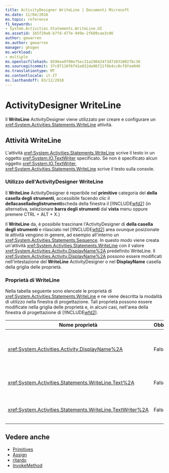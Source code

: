 ```yaml
---
title: ActivityDesigner WriteLine | Documenti Microsoft
ms.date: 11/04/2016
ms.topic: reference
f1_keywords:
- System.Activities.Statements.WriteLine.UI
ms.assetid: 1b5f29a8-b7fd-477e-949e-2f689cae3c96
author: gewarren
ms.author: gewarren
manager: ghogen
ms.workload:
- multiple
ms.openlocfilehash: 8596aa9f00e75ec31a29042473d728310027bc36
ms.sourcegitcommit: 37c87118f6f41e832da96f21f6b4cc0cf8fee046
ms.translationtype: MT
ms.contentlocale: it-IT
ms.lasthandoff: 03/12/2018
---
```

# <a name="writeline-activity-designer"></a>ActivityDesigner WriteLine
Il **WriteLine** ActivityDesigner viene utilizzato per creare e configurare un <xref:System.Activities.Statements.WriteLine> attività.

## <a name="the-writeline-activity"></a>Attività WriteLine
 L'attività <xref:System.Activities.Statements.WriteLine> scrive il testo in un oggetto <xref:System.IO.TextWriter> specificato. Se non è specificato alcun oggetto <xref:System.IO.TextWriter>, <xref:System.Activities.Statements.WriteLine> scrive il testo sulla console.

### <a name="using-the-writeline-activity-designer"></a>Utilizzo dell'ActivityDesigner WriteLine
 Il **WriteLine** ActivityDesigner è reperibile nel **primitive** categoria del **della casella degli strumenti**, accessibile facendo clic il **dellacaselladeglistrumenti**scheda della finestra il [!INCLUDE[wfd2](../workflow-designer/includes/wfd2_md.md)] (in alternativa, selezionare **barra degli strumenti** dal **vista** menu oppure premere CTRL + ALT + X.)

 Il **WriteLine** da, è possibile trascinare l'ActivityDesigner di **della casella degli strumenti** e rilasciato nel [!INCLUDE[wfd2](../workflow-designer/includes/wfd2_md.md)] area ovunque posizionate le attività vengono in genere, ad esempio all'interno un <xref:System.Activities.Statements.Sequence>. In questo modo viene creata un'attività <xref:System.Activities.Statements.WriteLine> con il valore <xref:System.Activities.Activity.DisplayName%2A> predefinito WriteLine. Il <xref:System.Activities.Activity.DisplayName%2A> possono essere modificati nell'intestazione del **WriteLine** ActivityDesigner o nel **DisplayName** casella della griglia delle proprietà.

### <a name="the-writeline-properties"></a>Proprietà di WriteLine
 Nella tabella seguente sono elencate le proprietà di <xref:System.Activities.Statements.WriteLine> e ne viene descritta la modalità di utilizzo nella finestra di progettazione. Tali proprietà possono essere modificate nella griglia delle proprietà e, in alcuni casi, nell'area della finestra di progettazione di [!INCLUDE[wfd2](../workflow-designer/includes/wfd2_md.md)].

|Nome proprietà|Obbligatorio|Utilizzo|
|-------------------|--------------|-----------|
|<xref:System.Activities.Activity.DisplayName%2A>|False|Nome descrittivo dell'attività <xref:System.Activities.Statements.WriteLine>. Il valore predefinito è WriteLine. Sebbene non sia obbligatorio specificare il valore di <xref:System.Activities.Activity.DisplayName%2A>, è consigliabile farlo.|
|<xref:System.Activities.Statements.WriteLine.Text%2A>|False|Testo da scrivere. Per impostare la proprietà, digitare un'espressione Visual Basic nel **testo** casella il **WriteLine** attività della finestra di progettazione o nella griglia delle proprietà.|
|<xref:System.Activities.Statements.WriteLine.TextWriter%2A>|False|Oggetto <xref:System.IO.TextWriter> nel quale <xref:System.Activities.Statements.WriteLine> scrive <xref:System.Activities.Statements.WriteLine.Text%2A>. Il valore predefinito corrisponde alla console.|

## <a name="see-also"></a>Vedere anche

- [Primitives](../workflow-designer/primitives-activity-designers.md)
- [Assign](../workflow-designer/assign-activity-designer.md)
- [ritardo](../workflow-designer/delay-activity-designer.md)
- [InvokeMethod](../workflow-designer/invokemethod-activity-designer.md)